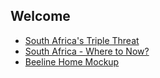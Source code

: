 ## Welcome 

- [South Africa's Triple Threat](https://peter-stuart-turner.github.io/articles/pages/South-Africa-Triple-Threat.html)
- [South Africa - Where to Now?](https://peter-stuart-turner.github.io/articles/pages/South-Africa-where-to-now.html)
- [Beeline Home Mockup](https://peter-stuart-turner.github.io/articles/pages/beeline-home/index.html)
